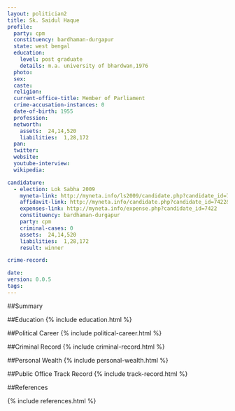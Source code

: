 ```yaml
---
layout: politician2
title: Sk. Saidul Haque
profile: 
  party: cpm
  constituency: bardhaman-durgapur
  state: west bengal
  education: 
    level: post graduate
    details: m.a. university of bhardwan,1976
  photo: 
  sex: 
  caste: 
  religion: 
  current-office-title: Member of Parliament
  crime-accusation-instances: 0
  date-of-birth: 1955
  profession: 
  networth: 
    assets:  24,14,520
    liabilities:  1,28,172
  pan: 
  twitter: 
  website: 
  youtube-interview: 
  wikipedia: 

candidature: 
  - election: Lok Sabha 2009
    myneta-link: http://myneta.info/ls2009/candidate.php?candidate_id=7422
    affidavit-link: http://myneta.info/candidate.php?candidate_id=7422&scan=original
    expenses-link: http://myneta.info/expense.php?candidate_id=7422
    constituency: bardhaman-durgapur 
    party: cpm
    criminal-cases: 0
    assets:  24,14,520
    liabilities:  1,28,172
    result: winner 

crime-record: 

date: 
version: 0.0.5
tags: 
---
```

##Summary


##Education
{% include education.html %}


##Political Career
{% include political-career.html %}


##Criminal Record
{% include criminal-record.html %}


##Personal Wealth
{% include personal-wealth.html %}


##Public Office Track Record
{% include track-record.html %}


##References


{% include references.html %}